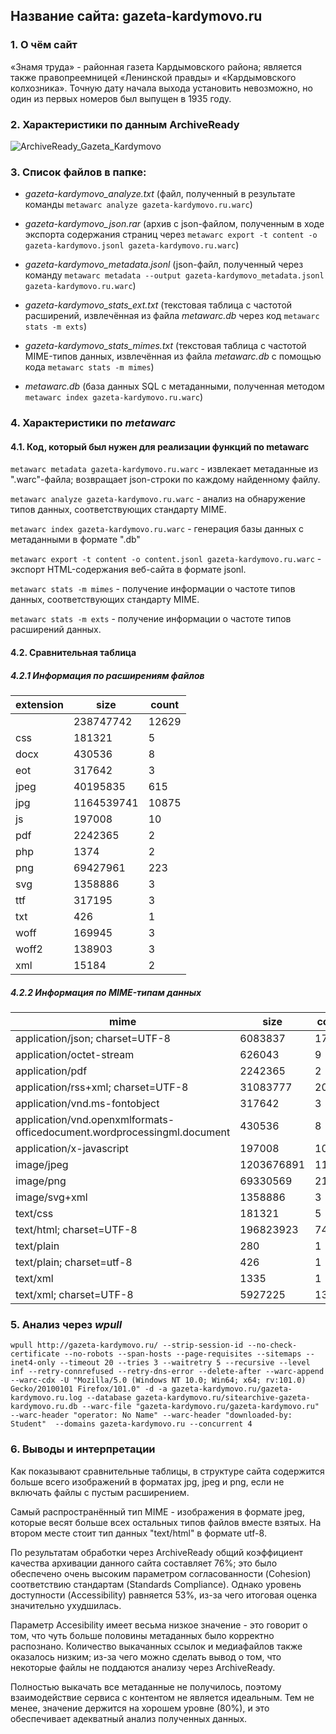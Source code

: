 ## Название сайта: gazeta-kardymovo.ru

### 1. О чём сайт

«Знамя труда» - районная газета Кардымовского района; является также правопреемницей «Ленинской правды» и «Кардымовского колхозника». Точную дату начала выхода установить невозможно, но один из первых номеров был выпущен в 1935 году.

### 2. Характеристики по данным ArchiveReady

![ArchiveReady_Gazeta_Kardymovo](https://github.com/DukeNukem4ever/DemoGit/assets/31654733/542212c2-c567-4aba-a65a-19dace6b2fa4)

### 3. Список файлов в папке:

* *gazeta-kardymovo_analyze.txt* (файл, полученный в результате команды `metawarc analyze gazeta-kardymovo.ru.warc`)

* *gazeta-kardymovo_json.rar* (архив с json-файлом, полученным в ходе экспорта содержания страниц через `metawarc export -t content -o gazeta-kardymovo.jsonl gazeta-kardymovo.ru.warc`)

* *gazeta-kardymovo_metadata.jsonl* (json-файл, полученный через команду `metawarc metadata --output gazeta-kardymovo_metadata.jsonl gazeta-kardymovo.ru.warc`)

* *gazeta-kardymovo_stats_ext.txt* (текстовая таблица с частотой расширений, извлечённая из файла *metawarc.db* через код `metawarc stats -m exts`)

* *gazeta-kardymovo_stats_mimes.txt* (текстовая таблица с частотой MIME-типов данных, извлечённая из файла *metawarc.db* с помощью кода `metawarc stats -m mimes`)

* *metawarc.db* (база данных SQL с метаданными, полученная методом `metawarc index gazeta-kardymovo.ru.warc`)

### 4. Характеристики по *metawarc*

#### 4.1. Код, который был нужен для реализации функций по metawarc

`metawarc metadata gazeta-kardymovo.ru.warc` - извлекает метаданные из ".warc"-файла; возвращает json-строки по каждому найденному файлу.

`metawarc analyze gazeta-kardymovo.ru.warc` - анализ на обнаружение типов данных, соответствующих стандарту MIME.

`metawarc index gazeta-kardymovo.ru.warc` - генерация базы данных с метаданными в формате ".db"

`metawarc export -t content -o content.jsonl gazeta-kardymovo.ru.warc` - экспорт HTML-содержания веб-сайта в формате jsonl.

`metawarc stats -m mimes` - получение информации о частоте типов данных, соответствующих стандарту MIME.

`metawarc stats -m exts` - получение информации о частоте типов расширений данных.

#### 4.2. Сравнительная таблица

##### 4.2.1 Информация по расширениям файлов

| extension | size       | count |
|-----------|------------|-------|
|           | 238747742  | 12629 |
| css       | 181321     |     5 |
| docx      | 430536     |     8 |
| eot       | 317642     |     3 |
| jpeg      | 40195835   |   615 |
| jpg       | 1164539741 | 10875 |
| js        | 197008     |    10 |
| pdf       | 2242365    |     2 |
| php       | 1374       |     2 |
| png       | 69427961   |   223 |
| svg       | 1358886    |     3 |
| ttf       | 317195     |     3 |
| txt       | 426        |     1 |
| woff      | 169945     |     3 |
| woff2     | 138903     |     3 |
| xml       | 15184      |     2 |

##### 4.2.2 Информация по MIME-типам данных

| mime                                                                    | size       | count |
|-------------------------------------------------------------------------|------------|-------|
| application/json; charset=UTF-8                                         | 6083837    |  1792 |
| application/octet-stream                                                | 626043     |     9 |
| application/pdf                                                         | 2242365    |     2 |
| application/rss+xml; charset=UTF-8                                      | 31083777   |  2046 |
| application/vnd.ms-fontobject                                           | 317642     |     3 |
| application/vnd.openxmlformats-officedocument.wordprocessingml.document | 430536     |     8 |
| application/x-javascript                                                | 197008     |    10 |
| image/jpeg                                                              | 1203676891 | 11414 |
| image/png                                                               | 69330569   |   216 |
| image/svg+xml                                                           | 1358886    |     3 |
| text/css                                                                | 181321     |     5 |
| text/html; charset=UTF-8                                                | 196823923  |  7494 |
| text/plain                                                              | 280        |     1 |
| text/plain; charset=utf-8                                               | 426        |     1 |
| text/xml                                                                | 1335       |     1 |
| text/xml; charset=UTF-8                                                 | 5927225    |  1382 |

### 5. Анализ через *wpull*

`wpull http://gazeta-kardymovo.ru/ --strip-session-id --no-check-certificate --no-robots --span-hosts --page-requisites --sitemaps --inet4-only --timeout 20 --tries 3 --waitretry 5 --recursive --level inf --retry-connrefused --retry-dns-error --delete-after --warc-append --warc-cdx -U "Mozilla/5.0 (Windows NT 10.0; Win64; x64; rv:101.0) Gecko/20100101 Firefox/101.0" -d -a gazeta-kardymovo.ru/gazeta-kardymovo.ru.log --database gazeta-kardymovo.ru/sitearchive-gazeta-kardymovo.ru.db --warc-file "gazeta-kardymovo.ru/gazeta-kardymovo.ru" --warc-header "operator: No Name" --warc-header "downloaded-by: Student"  --domains gazeta-kardymovo.ru --concurrent 4`

### 6. Выводы и интерпретации

Как показывают сравнительные таблицы, в структуре сайта содержится больше всего изображений в форматах jpg, jpeg и png, если не включать файлы с пустым расширением.

Самый распространённый тип MIME - изображения в формате jpeg, которые весят больше всех остальных типов файлов вместе взятых. На втором месте стоит тип данных "text/html" в формате utf-8.

По результатам обработки через ArchiveReady общий коэффициент качества архивации данного сайта составляет 76%; это было обеспечено очень высоким параметром согласованности (Cohesion) соответствию стандартам (Standards Compliance). Однако уровень доступности (Accessibility) равняется 53%, из-за чего итоговая оценка значительно ухудшилась.

Параметр Accesibility имеет весьма низкое значение - это говорит о том, что чуть больше половины метаданных было корректно распознано. Количество выкачанных ссылок и медиафайлов также оказалось низким; из-за чего можно сделать вывод о том, что некоторые файлы не поддаются анализу через ArchiveReady.

Полностью выкачать все метаданные не получилось, поэтому взаимодействие сервиса с контентом не является идеальным. Тем не менее, значение держится на хорошем уровне (80%), и это обеспечивает адекватный анализ полученных данных.
